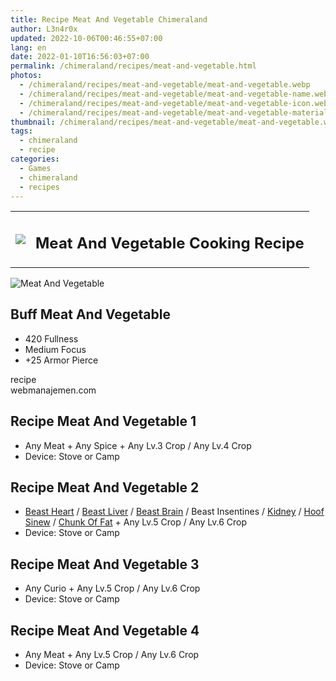 ```yaml
---
title: Recipe Meat And Vegetable Chimeraland
author: L3n4r0x
updated: 2022-10-06T00:46:55+07:00
lang: en
date: 2022-01-10T16:56:03+07:00
permalink: /chimeraland/recipes/meat-and-vegetable.html
photos:
  - /chimeraland/recipes/meat-and-vegetable/meat-and-vegetable.webp
  - /chimeraland/recipes/meat-and-vegetable/meat-and-vegetable-name.webp
  - /chimeraland/recipes/meat-and-vegetable/meat-and-vegetable-icon.webp
  - /chimeraland/recipes/meat-and-vegetable/meat-and-vegetable-material.webp
thumbnail: /chimeraland/recipes/meat-and-vegetable/meat-and-vegetable.webp
tags:
  - chimeraland
  - recipe
categories:
  - Games
  - chimeraland
  - recipes
---
```


<link
  rel="stylesheet"
  href="https://rawcdn.githack.com/dimaslanjaka/Web-Manajemen/870a349/css/bootstrap-5-3-0-alpha3-wrapper.css"
/>
<section id="bootstrap-wrapper">
  <div class="row mb-2">
    <div class="col-md-12 mb-2">
      <table class="table" id="post-info">
        <tbody>
          <tr>
            <td>
              <img
                class="d-inline-block me-2"
                src="/chimeraland/recipes/meat-and-vegetable/meat-and-vegetable-icon.webp"
                width="auto"
                height="auto"
              />
            </td>
            <td><h1 class="fs-5">Meat And Vegetable Cooking Recipe</h1></td>
          </tr>
        </tbody>
      </table>
    </div>
  </div>
  <div class="card mb-2 bg-dark text-light">
    <div class="row g-0">
      <div class="col-sm-4 position-relative mb-2">
        <img
          src="/chimeraland/recipes/meat-and-vegetable/meat-and-vegetable-material.webp"
          class="card-img fit-cover w-100 h-100"
          alt="Meat And Vegetable"
          data-fancybox="true"
        />
      </div>
      <div class="col-sm-8 mb-2">
        <div class="card-body">
          <h2 class="card-title fs-5">Buff Meat And Vegetable</h2>
          <div class="card-text">
            <ul>
              <li>420 Fullness</li>
              <li>Medium Focus</li>
              <li>+25 Armor Pierce</li>
            </ul>
          </div>
          <span class="badge rounded-pill">recipe</span>
        </div>
        <div class="card-footer text-end text-muted">webmanajemen.com</div>
      </div>
    </div>
  </div>
  <div class="row mb-2">
    <div class="col-12 col-lg-6 recipe-item mb-2">
      <div class="card bg-dark text-light">
        <div class="card-body">
          <h2 class="card-title fs-5">Recipe Meat And Vegetable 1</h2>
          <div class="card-text">
            <ul>
              <li>
                Any Meat<span> + </span>Any Spice<span> + </span>Any Lv.3
                Crop<span> / </span>Any Lv.4 Crop
              </li>
              <li>Device: Stove or Camp</li>
            </ul>
          </div>
        </div>
      </div>
    </div>
    <div class="col-12 col-lg-6 recipe-item mb-2">
      <div class="card bg-dark text-light">
        <div class="card-body">
          <h2 class="card-title fs-5">Recipe Meat And Vegetable 2</h2>
          <div class="card-text">
            <ul>
              <li>
                <a
                  class="text-decoration-none text-primary"
                  href="/chimeraland/materials/beast-heart.html"
                  >Beast Heart</a
                ><span> / </span
                ><a
                  class="text-decoration-none text-primary"
                  href="/chimeraland/materials/beast-liver.html"
                  >Beast Liver</a
                ><span> / </span
                ><a
                  class="text-decoration-none text-primary"
                  href="/chimeraland/materials/beast-brain.html"
                  >Beast Brain</a
                ><span> / </span>Beast Insentines<span> / </span
                ><a
                  class="text-decoration-none text-primary"
                  href="/chimeraland/materials/kidney.html"
                  >Kidney</a
                ><span> / </span
                ><a
                  class="text-decoration-none text-primary"
                  href="/chimeraland/materials/hoof-sinew.html"
                  >Hoof Sinew</a
                ><span> / </span
                ><a
                  class="text-decoration-none text-primary"
                  href="/chimeraland/materials/chunk-of-fat.html"
                  >Chunk Of Fat</a
                ><span> + </span>Any Lv.5 Crop<span> / </span>Any Lv.6 Crop
              </li>
              <li>Device: Stove or Camp</li>
            </ul>
          </div>
        </div>
      </div>
    </div>
    <div class="col-12 col-lg-6 recipe-item mb-2">
      <div class="card bg-dark text-light">
        <div class="card-body">
          <h2 class="card-title fs-5">Recipe Meat And Vegetable 3</h2>
          <div class="card-text">
            <ul>
              <li>
                Any Curio<span> + </span>Any Lv.5 Crop<span> / </span>Any Lv.6
                Crop
              </li>
              <li>Device: Stove or Camp</li>
            </ul>
          </div>
        </div>
      </div>
    </div>
    <div class="col-12 col-lg-6 recipe-item mb-2">
      <div class="card bg-dark text-light">
        <div class="card-body">
          <h2 class="card-title fs-5">Recipe Meat And Vegetable 4</h2>
          <div class="card-text">
            <ul>
              <li>
                Any Meat<span> + </span>Any Lv.5 Crop<span> / </span>Any Lv.6
                Crop
              </li>
              <li>Device: Stove or Camp</li>
            </ul>
          </div>
        </div>
      </div>
    </div>
  </div>
</section>